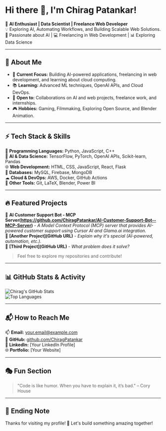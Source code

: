 # Hi there 👋, I'm Chirag Patankar!

🚀 **AI Enthusiast | Data Scientist | Freelance Web Developer**  
💡 Exploring AI, Automating Workflows, and Building Scalable Web Solutions.  
🎯 Passionate about AI | 💻 Freelancing in Web Development | 📊 Exploring Data Science

---

## 📌 About Me

- 🎯 **Current Focus:** Building AI-powered applications, freelancing in web development, and learning about cloud computing.
- 📚 **Learning:** Advanced ML techniques, OpenAI APIs, and Cloud DevOps.
- 💼 **Open to:** Collaborations on AI and web projects, freelance work, and internships.
- 🎮 **Hobbies:** Gaming, Filmmaking, Exploring Open Source, and Blender Animation.

---

## ⚡ Tech Stack & Skills

🚀 **Programming Languages:** Python, JavaScript, C++  
🧠 **AI & Data Science:** TensorFlow, PyTorch, OpenAI APIs, Scikit-learn, Pandas  
🌐 **Web Development:** HTML, CSS, JavaScript, React, Flask  
💾 **Databases:** MySQL, Firebase, MongoDB  
☁ **Cloud & DevOps:** AWS, Docker, GitHub Actions  
🔧 **Other Tools:** Git, LaTeX, Blender, Power BI  

---

## 🔥 Featured Projects

🔹 **AI Customer Support Bot - MCP Server(https://github.com/ChiragPatankar/AI-Customer-Support-Bot--MCP-Server)** - *A Model Context Protocol (MCP) server that provides AI-powered customer support using Cursor AI and Glama.ai integration.*  
🔹 **[Another Project](GitHub URL)** - *Explain why it's special (AI-powered, automation, etc.).*  
🔹 **[Third Project](GitHub URL)** - *What problem does it solve?*  

> Feel free to explore my repositories and contribute!

---

## 📊 GitHub Stats & Activity

![Chirag's GitHub Stats](https://github-readme-stats.vercel.app/api?username=ChiragPatankar&show_icons=true&theme=radical)  
![Top Languages](https://github-readme-stats.vercel.app/api/top-langs/?username=ChiragPatankar&layout=compact&theme=radical)  

---

## 📬 How to Reach Me

📫 **Email:** your.email@example.com  
🔗 **GitHub:** [github.com/ChiragPatankar](https://github.com/ChiragPatankar)  
💼 **LinkedIn:** [Your LinkedIn Profile]  
🌐 **Portfolio:** [Your Website]  

---

## 🎭 Fun Section

> "Code is like humor. When you have to explain it, it’s bad." – Cory House  

---

## 🙌 Ending Note

Thanks for visiting my profile! 🚀 Let's build something amazing together!
